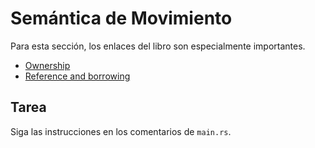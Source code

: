 # Semántica de Movimiento

Para esta sección, los enlaces del libro son especialmente importantes.

- [Ownership](https://doc.rust-lang.org/book/ch04-01-what-is-ownership.html)
- [Reference and borrowing](https://doc.rust-lang.org/book/ch04-02-references-and-borrowing.html)

## Tarea

Siga las instrucciones en los comentarios de `main.rs`.

